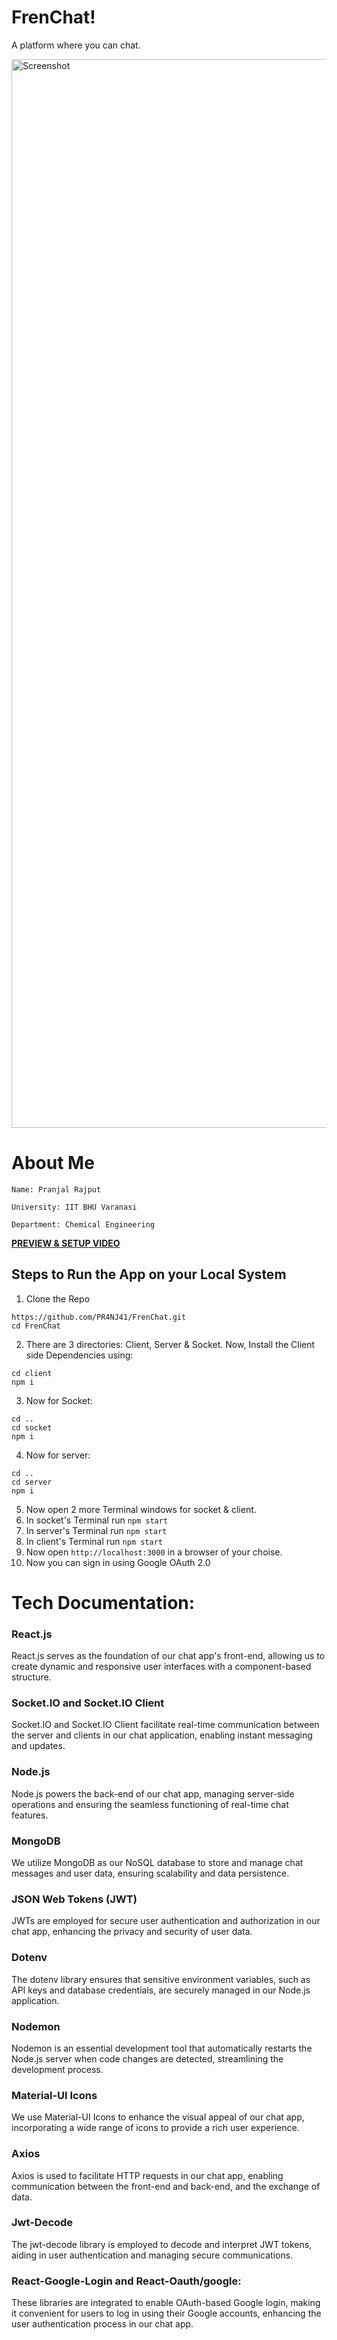 # FrenChat!

A platform where you can chat.

<img width="1710" alt="Screenshot" src="https://github.com/PR4NJ41/FrenChat/assets/96368921/7ec938d1-a1e8-4044-81e1-bc5c8a52c017">



# About Me
```
Name: Pranjal Rajput

University: IIT BHU Varanasi

Department: Chemical Engineering
```

[**PREVIEW & SETUP VIDEO**](https://drive.google.com/file/d/1--akSdu5k2h1Mz-POBKORSh4SxhFa9m7/view?usp=drivesdk)

## Steps to Run the App on your Local System

1. Clone the Repo
```
https://github.com/PR4NJ41/FrenChat.git
cd FrenChat
```
2. There are 3 directories: Client, Server & Socket. Now, Install the Client side Dependencies using:
```
cd client
npm i
```
3. Now for Socket:
```
cd ..
cd socket
npm i
```
4. Now for server:
```
cd ..
cd server
npm i
```
5. Now open 2 more Terminal windows for socket & client.
6. In socket's Terminal run ```npm start```
7. In server's Terminal run ```npm start```
8. In client's Terminal run ```npm start```
9. Now open ```http://localhost:3000``` in a browser of your choise.
10. Now you can sign in using Google OAuth 2.0

# Tech Documentation:

### React.js
React.js serves as the foundation of our chat app's front-end, allowing us to create dynamic and responsive user interfaces with a component-based structure.

### Socket.IO and Socket.IO Client
Socket.IO and Socket.IO Client facilitate real-time communication between the server and clients in our chat application, enabling instant messaging and updates.

### Node.js
Node.js powers the back-end of our chat app, managing server-side operations and ensuring the seamless functioning of real-time chat features.

### MongoDB
We utilize MongoDB as our NoSQL database to store and manage chat messages and user data, ensuring scalability and data persistence.

### JSON Web Tokens (JWT)
JWTs are employed for secure user authentication and authorization in our chat app, enhancing the privacy and security of user data.

### Dotenv
The dotenv library ensures that sensitive environment variables, such as API keys and database credentials, are securely managed in our Node.js application.

### Nodemon
Nodemon is an essential development tool that automatically restarts the Node.js server when code changes are detected, streamlining the development process.

### Material-UI Icons
We use Material-UI Icons to enhance the visual appeal of our chat app, incorporating a wide range of icons to provide a rich user experience.

### Axios
Axios is used to facilitate HTTP requests in our chat app, enabling communication between the front-end and back-end, and the exchange of data.

### Jwt-Decode
The jwt-decode library is employed to decode and interpret JWT tokens, aiding in user authentication and managing secure communications.

### React-Google-Login and React-Oauth/google:
These libraries are integrated to enable OAuth-based Google login, making it convenient for users to log in using their Google accounts, enhancing the user authentication process in our chat app.




